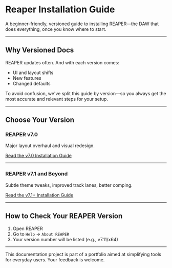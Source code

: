 # Reaper Installation Guide

A beginner-friendly, versioned guide to installing REAPER—the DAW that does everything, once you know where to start.

---

## Why Versioned Docs

REAPER updates often. And with each version comes:
- UI and layout shifts
- New features
- Changed defaults

To avoid confusion, we've split this guide by version—so you always get the most accurate and relevant steps for your setup.

---

## Choose Your Version

### REAPER v7.0  
Major layout overhaul and visual redesign.

[Read the v7.0 Installation Guide](./v7.0/)

---

### REAPER v7.1 and Beyond  
Subtle theme tweaks, improved track lanes, better comping.

[Read the v7.1+ Installation Guide](./v7.1/)

---

## How to Check Your REAPER Version

1. Open REAPER  
2. Go to `Help` → `About REAPER`  
3. Your version number will be listed (e.g., v7.11/x64)

---

This documentation project is part of a portfolio aimed at simplifying tools for everyday users. Your feedback is welcome.
